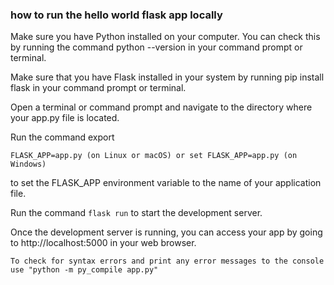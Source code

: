 ### how to run the hello world flask app locally

Make sure you have Python installed on your computer. You can check this by running the command python --version in your command prompt or terminal.

Make sure that you have Flask installed in your system by running pip install flask in your command prompt or terminal.

Open a terminal or command prompt and navigate to the directory where your app.py file is located.

Run the command export 
```
FLASK_APP=app.py (on Linux or macOS) or set FLASK_APP=app.py (on Windows) 
```
to set the FLASK_APP environment variable to the name of your application file.

Run the command ```flask run``` to start the development server.

Once the development server is running, you can access your app by going to http://localhost:5000 in your web browser.

```
To check for syntax errors and print any error messages to the console use "python -m py_compile app.py"
```
